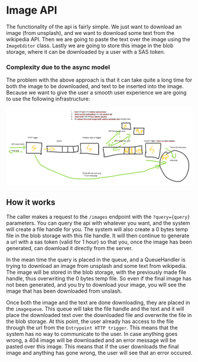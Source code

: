 # Image API
The functionality of the api is fairly simple. We just want to download an image (from unsplash), and we want to download some text from the wikipedia API. Then we are going to paste the text over the image using the ```ImageEditor``` class. Lastly we are going to store this image in the blob storage, where it can be downloaded by a user with a SAS token.

### Complexity due to the async model
The problem with the above approach is that it can take quite a long time for both the image to be downloaded, and text to be inserted into the image. Because we want to give the user a smooth user experience we are going to use the following infrastructure:

![Infrastructure](https://github.com/Mathuiss/ImageApi/blob/master/extra/Infrastructure.png)

## How it works
The caller makes a request to the ```/images``` endpoint with the ```?query={query}``` parameters. You can query the api with whatever you want, and the system will create a file handle for you. The system will also create a 0 bytes temp file in the blob storage with this file handle. It will then continue to generate a url with a sas token (valid for 1 hour) so that you, once the image has been generated, can download it directly from the server.

In the mean time the query is placed in the queue, and a QueueHandler is trying to download an image from unsplash and some text from wikipedia. The image will be stored in the blob storage, with the previously made file handle, thus overwriting the 0 bytes temp file. So even if the final image has not been generated, and you try to download your image, you will see the image that has been downloaded from unslash.

Once both the image and the text are done downloading, they are placed in the ```imagequeue```. This queue will take the file handle and the text and it will place the downloaded text over the downloaded file and overwrite the file in the blob storage. At this point, the user already has access to the file through the url from the ```Entrypoint HTTP trigger```. This means that the system has no way to communicate to the user. In case anything goes wrong, a 404 image will be downloaded and an error message will be pasted over this image. This means that if the user downloads the final image and anything has gone wrong, the user will see that an error occured.
